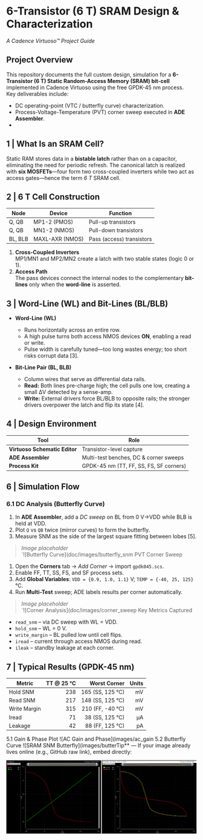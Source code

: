 # 6-Transistor (6 T) SRAM Design & Characterization  
*A Cadence Virtuoso™ Project Guide*

## Project Overview
This repository documents the full custom design, simulation for a **6-Transistor (6 T) Static Random-Access Memory (SRAM) bit-cell** implemented in Cadence Virtuoso using the free GPDK-45 nm process.  
Key deliverables include:

* DC operating-point (VTC / butterfly curve) characterization.  
* Process-Voltage-Temperature (PVT) corner sweep executed in **ADE Assembler**.
* 

## 1  |  What Is an SRAM Cell?
Static RAM stores data in a **bistable latch** rather than on a capacitor, eliminating the need for periodic refresh. The canonical latch is realized with **six MOSFETs**—four form two cross-coupled inverters while two act as access gates—hence the term *6 T* SRAM cell.

## 2  |  6 T Cell Construction

| Node | Device | Function |
|------|--------|----------|
| Q, QB | MP1-2 (PMOS) | Pull-up transistors |
| Q, QB | MN1-2 (NMOS) | Pull-down transistors |
| BL, BLB | MAXL-AXR (NMOS) | Pass (access) transistors |

1. **Cross-Coupled Inverters**  
   MP1/MN1 and MP2/MN2 create a latch with two stable states (logic 0 or 1).  
2. **Access Path**  
   The pass devices connect the internal nodes to the complementary **bit-lines** only when the **word-line** is asserted.

## 3  |  Word-Line (WL) and Bit-Lines (BL/BLB)

* **Word-Line (WL)**  
  -  Runs horizontally across an entire row.  
  -  A high pulse turns both access NMOS devices **ON**, enabling a read or write.  
  -  Pulse width is carefully tuned—too long wastes energy; too short risks corrupt data [3].

* **Bit-Line Pair (BL, BLB)**  
  -  Column wires that serve as differential data rails.  
  -  **Read:** Both lines pre-charge high; the cell pulls one low, creating a small ΔV detected by a sense-amp.  
  -  **Write:** External drivers force BL/BLB to opposite rails; the stronger drivers overpower the latch and flip its state [4].

## 4  |  Design Environment

| Tool | Role |
|------|------|
| **Virtuoso Schematic Editor** | Transistor-level capture |
| **ADE Assembler** | Multi-test benches, DC & corner sweeps |
| **Process Kit** | GPDK-45 nm (TT, FF, SS, FS, SF corners) |


## 6  |  Simulation Flow

### 6.1 DC Analysis (Butterfly Curve)
1. In **ADE Assembler**, add a *DC sweep* on BL from 0 V→VDD while BLB is held at VDD.  
2. Plot `Q` vs `QB` twice (mirror curves) to form the butterfly.  
3. Measure SNM as the side of the largest square fitting between lobes [5].

> *Image placeholder*  
> `![Butterfly Curve](doc/images/butterfly_snm PVT Corner Sweep
1. Open the **Corners** tab → *Add Corner* → import `gpdk045.scs`.  
2. Enable FF, TT, SS, FS, and SF process sets.  
3. Add **Global Variables**: `VDD = {0.9, 1.0, 1.1}` V; `TEMP = {-40, 25, 125}` °C.  
4. Run **Multi-Test** sweep; ADE labels results per corner automatically.

> *Image placeholder*  
> `![Corner Analysis](doc/images/corner_sweep Key Metrics Captured
* `read_snm`  – via DC sweep with WL = VDD.  
* `hold_snm`  – WL = 0 V.  
* `write_margin` – BL pulled low until cell flips.  
* `iread`      – current through access NMOS during read.  
* `ileak`      – standby leakage at each corner.

## 7  |  Typical Results (GPDK-45 nm)

| Metric | TT @ 25 °C | Worst Corner | Units |
|--------|-----------:|-------------:|------:|
| Hold SNM | 238 | 165 (SS, 125 °C) | mV |
| Read SNM | 217 | 148 (SS, 125 °C) | mV |
| Write Margin | 315 | 210 (FF, -40 °C) | mV |
| Iread | 71 | 38 (SS, 125 °C) | µA |
| Leakage | 42 | 88 (FF, 125 °C) | pA |

5.1 Gain & Phase Plot
![AC Gain and Phase](images/ac_gain 5.2 Butterfly Curve
![SRAM SNM Butterfly](images/butterTip** — If your image already lives online (e.g., GitHub raw link), embed directly:

![SRAM SNM Butterfly](https://raw.githubusercontent.com/Mukesh0035/6T-SRAM-Characterization/master/butter_image.png)

